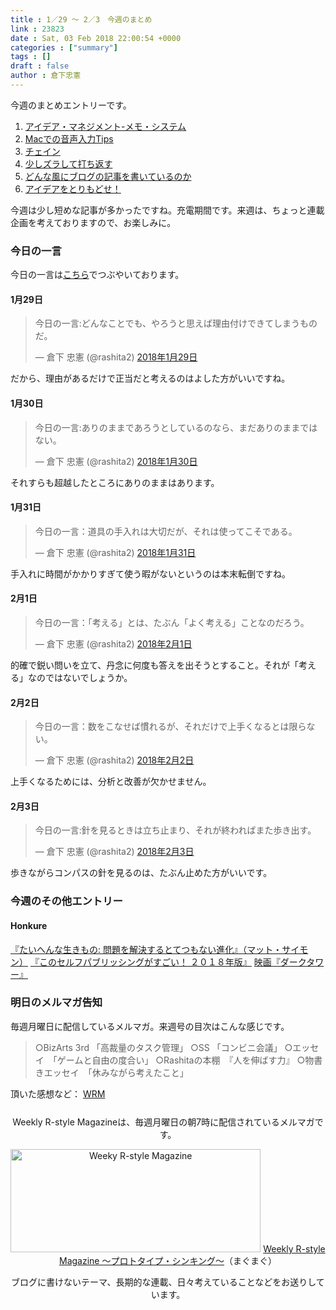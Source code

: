 ```yaml
---
title : 1／29 〜 2／3　今週のまとめ
link : 23823
date : Sat, 03 Feb 2018 22:00:54 +0000
categories : ["summary"]
tags : []
draft : false
author : 倉下忠憲
---
```


今週のまとめエントリーです。
 
<ol>
<li><a href="https://rashita.net/blog/?p=23793" title="アイデア・マネジメント-メモ・システム – R-style">アイデア・マネジメント-メモ・システム</a></li>
<li><a href="https://rashita.net/blog/?p=23797" title="Macでの音声入力Tips – R-style">Macでの音声入力Tips</a></li>
<li><a href="https://rashita.net/blog/?p=23804" title="チェイン – R-style">チェイン</a></li>
<li><a href="https://rashita.net/blog/?p=23807" title="少しズラして打ち返す – R-style">少しズラして打ち返す</a></li>
<li><a href="https://rashita.net/blog/?p=23815" title="どんな風にブログの記事を書いているのか – R-style">どんな風にブログの記事を書いているのか</a></li>
<li><a href="https://rashita.net/blog/?p=23820" title="アイデアをとりもどせ！ – R-style">アイデアをとりもどせ！</a></li>
</ol>

今週は少し短めな記事が多かったですね。充電期間です。来週は、ちょっと連載企画を考えておりますので、お楽しみに。

<h3>今日の一言</h3>

今日の一言は<a href="http://twitter.com/rashita2 ">こちら</a>でつぶやいております。

<h4>1月29日</h4>

<blockquote class="twitter-tweet" data-lang="ja"><p lang="ja" dir="ltr">今日の一言:どんなことでも、やろうと思えば理由付けできてしまうものだ。</p>&mdash; 倉下 忠憲 (@rashita2) <a href="https://twitter.com/rashita2/status/957855724280848384?ref_src=twsrc%5Etfw">2018年1月29日</a></blockquote>
<script async src="https://platform.twitter.com/widgets.js" charset="utf-8"></script>

だから、理由があるだけで正当だと考えるのはよした方がいいですね。

<h4>1月30日</h4>

<blockquote class="twitter-tweet" data-lang="ja"><p lang="ja" dir="ltr">今日の一言:ありのままであろうとしているのなら、まだありのままではない。</p>&mdash; 倉下 忠憲 (@rashita2) <a href="https://twitter.com/rashita2/status/958258844873850881?ref_src=twsrc%5Etfw">2018年1月30日</a></blockquote>
<script async src="https://platform.twitter.com/widgets.js" charset="utf-8"></script>

それすらも超越したところにありのままはあります。

<h4>1月31日</h4>

<blockquote class="twitter-tweet" data-lang="ja"><p lang="ja" dir="ltr">今日の一言：道具の手入れは大切だが、それは使ってこそである。</p>&mdash; 倉下 忠憲 (@rashita2) <a href="https://twitter.com/rashita2/status/958689228799397888?ref_src=twsrc%5Etfw">2018年1月31日</a></blockquote>
<script async src="https://platform.twitter.com/widgets.js" charset="utf-8"></script>

手入れに時間がかかりすぎて使う暇がないというのは本末転倒ですね。

<h4>2月1日</h4>

<blockquote class="twitter-tweet" data-lang="ja"><p lang="ja" dir="ltr">今日の一言：「考える」とは、たぶん「よく考える」ことなのだろう。</p>&mdash; 倉下 忠憲 (@rashita2) <a href="https://twitter.com/rashita2/status/958921059083808770?ref_src=twsrc%5Etfw">2018年2月1日</a></blockquote>
<script async src="https://platform.twitter.com/widgets.js" charset="utf-8"></script>

的確で鋭い問いを立て、丹念に何度も答えを出そうとすること。それが「考える」なのではないでしょうか。

<h4>2月2日</h4>

<blockquote class="twitter-tweet" data-lang="ja"><p lang="ja" dir="ltr">今日の一言：数をこなせば慣れるが、それだけで上手くなるとは限らない。</p>&mdash; 倉下 忠憲 (@rashita2) <a href="https://twitter.com/rashita2/status/959388129416196097?ref_src=twsrc%5Etfw">2018年2月2日</a></blockquote>
<script async src="https://platform.twitter.com/widgets.js" charset="utf-8"></script>

上手くなるためには、分析と改善が欠かせません。

<h4>2月3日</h4>

<blockquote class="twitter-tweet" data-lang="ja"><p lang="ja" dir="ltr">今日の一言:針を見るときは立ち止まり、それが終わればまた歩き出す。</p>&mdash; 倉下 忠憲 (@rashita2) <a href="https://twitter.com/rashita2/status/959646233353580546?ref_src=twsrc%5Etfw">2018年2月3日</a></blockquote>
<script async src="https://platform.twitter.com/widgets.js" charset="utf-8"></script>

歩きながらコンパスの針を見るのは、たぶん止めた方がいいです。

<h3>今週のその他エントリー</h3>

<H4>Honkure</H4>

<a href="http://honkure.net/rbook/archives/2581" title="『たいへんな生きもの: 問題を解決するとてつもない進化』（マット・サイモン） – Honkure">『たいへんな生きもの: 問題を解決するとてつもない進化』（マット・サイモン）</a>
<a href="http://honkure.net/rbook/archives/2587" title="『このセルフパブリッシングがすごい！　２０１８年版』 – Honkure">『このセルフパブリッシングがすごい！ ２０１８年版』</a>
<a href="http://honkure.net/rbook/archives/2591" title="映画『ダークタワー』 – Honkure">映画『ダークタワー』</a>

<h3>明日のメルマガ告知</h3>

毎週月曜日に配信しているメルマガ。来週号の目次はこんな感じです。

<blockquote>
○BizArts 3rd 「高裁量のタスク管理」
○SS 「コンビニ会議」
○エッセイ　「ゲームと自由の度合い」
○Rashitaの本棚　『人を伸ばす力』
○物書きエッセイ　「休みながら考えたこと」
</blockquote>


頂いた感想など：
<a class="twitter-timeline"  href="https://twitter.com/rashita2/timelines/427262290753097729"  data-widget-id="427265271171010561">WRM</a>
    <script>!function(d,s,id){var js,fjs=d.getElementsByTagName(s)[0],p=/^http:/.test(d.location)?'http':'https';if(!d.getElementById(id)){js=d.createElement(s);js.id=id;js.src=p+"://platform.twitter.com/widgets.js";fjs.parentNode.insertBefore(js,fjs);}}(document,"script","twitter-wjs");</script>


<div style="text-align:center;margin-top:25px;">
Weekly R-style Magazineは、毎週月曜日の朝7時に配信されているメルマガです。

<a href="http://www.mag2.com/m/0001185133.html" target="_blank"><img src="http://rashita.net/blog/wp-content/uploads/2010/09/mmbanner.jpg" alt="Weeky R-style Magazine" width="400" height="165" class="alignnone size-full wp-image-12201" /></a>
<a href="http://www.mag2.com/m/0001185133.html" target="_blank">Weekly R-style Magazine ～プロトタイプ・シンキング～</a>（まぐまぐ）

ブログに書けないテーマ、長期的な連載、日々考えていることなどをお送りしています。
</div> 